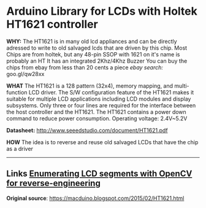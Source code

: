 # Arduino Library for LCDs with Holtek HT1621 controller 


**WHY:**
The HT1621 is in many old lcd appliances and can be directly adressed to write to old salvaged lcds that are driven by this chip.
Most Chips are from holtek, but any 48-pin SSOP with 1621 on it's name is probably an HT
It has an integrated 2Khz/4Khz Buzzer
You can buy the chips from ebay from less than 20 cents a piece
*ebay search:* goo.gl/qw28xx

**WHAT**
The HT1621 is a 128 pattern (32x4), memory mapping, and multi-function LCD driver. 
The S/W configuration feature of the HT1621 makes it suitable for multiple LCD applications including LCD modules and display subsystems.
Only three or four lines are required for the interface between the host controller and the HT1621.
The HT1621 contains a power down command to reduce power consumption.
Operating voltage: 2.4V~5.2V

**Datasheet:** <http://www.seeedstudio.com/document/HT1621.pdf>

**HOW**
The idea is to reverse and reuse old salvaged LCDs that have the chip as a driver

---
**Links**
[Enumerating LCD segments with OpenCV for reverse-engineering](https://eleif.net/lcd-segmentation.html)
--- 

**Original source**: <https://macduino.blogspot.com/2015/02/HT1621.html>
